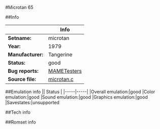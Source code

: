 #Microtan 65

##Info

||Info|
|-----|-----|
|**Setname:**|microtan
|**Year:**|1979
|**Manufacturer:**|Tangerine
|**Status:**|good
|**Bug reports:**|[MAMETesters](http://mametesters.org/view_all_set.php?type=1&temporary=y&search=microtan.c)
|**Source file:**|[microtan.c](https://github.com/mamedev/mame/blob/master/src/mess/drivers/microtan.c)

##Emulation info
|| Status |
|-----|-----|
|Overall emulation:|good
|Color emulation:|good
|Sound emulation:|good
|Graphics emulation:|good
|Savestates:|unsupported

##Tech info

##Romset info

<!--- START OF EDITED COMMENT DO NOT TOUCH TEXT ABOVE-->
